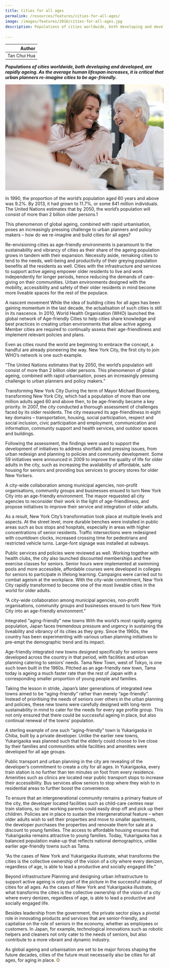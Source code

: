 ```yaml
---
title: Cities for all ages
permalink: /resources/features/cities-for-all-ages/
image: /images/features/2016/cities-for-all-ages.jpg
description: Populations of cities worldwide, both developing and developed, are rapidly ageing. As the average human lifespan increases, it is critical that urban planners re-imagine cities to be age-friendly.
  
---
```


| Author |
|---:|
| Tan Chui Hua |

***Populations of cities worldwide, both developing and developed, are rapidly ageing. As the average human lifespan increases, it is critical that urban planners re-imagine cities to be age-friendly.***

![Old and young](/images/features/2016/cities-for-all-ages.jpg/)

In 1990, the proportion of the world’s population aged 60 years and above was 9.2%. By 2013, it had grown to 11.7%, or some 841 million individuals. The United Nations estimates that by 2050, the world’s population will consist of more than 2 billion older persons.1

This phenomenon of global ageing, combined with rapid urbanisation, poses an increasingly pressing challenge to urban planners and policy makers – how do we re-imagine and build cities for all ages?

Re-envisioning cities as age-friendly environments is paramount to the sustainability and vibrancy of cities as their share of the ageing population grows in tandem with their expansion. Necessity aside, remaking cities to tend to the needs, well-being and productivity of their greying population benefits all the residents as well. Cities with the infrastructure and services to support active ageing empower older residents to live and work independently for longer periods, hence reducing the demands of care-giving on their communities. Urban environments designed with the mobility, accessibility and safety of their older residents in mind become more liveable spaces for the rest of the populace.

A nascent movement
While the idea of building cities for all ages has been gaining momentum in the last decade, the actualisation of such cities is still in its nascence. In 2010, World Health Organisation (WHO) launched the global network of Age-friendly Cities to help cities share knowledge and best practices in creating urban environments that allow active ageing. Member cities are required to continually assess their age-friendliness and implement relevant policies and plans.

Even as cities round the world are beginning to embrace the concept, a handful are already pioneering the way. New York City, the first city to join WHO’s network is one such example.

“The United Nations estimates that by 2050, the world’s population will consist of more than 2 billion older persons. This phenomenon of global ageing, combined with rapid urbanisation, poses an increasingly pressing challenge to urban planners and policy makers.”

Transforming New York City
During the term of Mayor Michael Bloomberg, transforming New York City, which had a population of more than one million adults aged 60 and above then, to be age-friendly became a key priority. In 2007, the city conducted a thorough assessment of challenges faced by its older residents. The city measured its age-friendliness in eight key domains – transportation, housing, social participation, respect and social inclusion, civic participation and employment, communication and information, community support and health services, and outdoor spaces and buildings.

Following the assessment, the findings were used to support the development of initiatives to address shortfalls and pressing issues, from urban redesign and planning to policies and community development. Some 59 initiatives were announced in 2009 to improve the quality of life for older adults in the city, such as increasing the availability of affordable, safe housing for seniors and providing bus services to grocery stores for older New Yorkers.

A city-wide collaboration among municipal agencies, non-profit organisations, community groups and businesses ensued to turn New York City into an age-friendly environment. The mayor requested all city agencies to reconsider their work in the light of age-friendliness, and propose initiatives to improve their service and integration of older adults.

As a result, New York City’s transformation took place at multiple levels and aspects. At the street level, more durable benches were installed in public areas such as bus stops and hospitals, especially in areas with higher concentrations of senior residents. Traffic intersections were redesigned with countdown clocks, increased crossing time for pedestrians and restricted vehicle turns. Large-font signage was installed at subways.

Public services and policies were reviewed as well. Working together with health clubs, the city also launched discounted memberships and free exercise classes for seniors. Senior hours were implemented at swimming pools and more accessible, affordable courses were developed in colleges for seniors to participate in lifelong learning. Campaigns were carried out to combat ageism at the workplace. With the city-wide commitment, New York City rapidly transformed to become one of the most liveable cities in the world for older adults.

“A city-wide collaboration among municipal agencies, non-profit organisations, community groups and businesses ensued to turn New York City into an age-friendly environment.”

Integrated “aging-friendly” new towns
With the world’s most rapidly ageing population, Japan faces tremendous pressure and urgency in sustaining the liveability and vibrancy of its cities as they grey. Since the 1960s, the country has been experimenting with various urban planning initiatives to pre-empt the demographic trend and its impact.

Age-friendly integrated new towns designed specifically for seniors were developed across the country in that period, with facilities and urban planning catering to seniors’ needs. Tama New Town, west of Tokyo, is one such town built in the 1960s. Pitched as an age-friendly new town, Tama today is ageing a much faster rate than the rest of Japan with a corresponding smaller proportion of young people and families.

Taking the lesson in stride, Japan’s later generations of integrated new towns aimed to be “aging-friendly” rather than merely “age-friendly”. Instead of prioritising the needs of seniors over others in the urban planning and policies, these new towns were carefully designed with long-term sustainability in mind to cater for the needs for every age profile group. This not only ensured that there could be successful ageing in place, but also continual renewal of the towns’ population.

A sterling example of one such “aging-friendly” town is Yukarigaoka in Chiba, built by a private developer. Unlike the earlier new towns, Yukarigaoka was planned such that the elderly could choose to live close by their families and communities while facilities and amenities were developed for all age groups.

Public transport and urban planning in the city are revealing of the developer’s commitment to create a city for all ages. In Yukarigaoka, every train station is no further than ten minutes on foot from every residence. Amenities such as clinics are located near public transport stops to increase their accessibility. Bus services allow seniors to stop where they wish to in residential areas to further boost the convenience.

To ensure that an intergenerational community remains a primary feature of the city, the developer located facilities such as child-care centres near train stations, so that working parents could easily drop off and pick up their children. Policies are in place to sustain the intergenerational feature – when older adults wish to sell their properties and move to smaller apartments, the developer purchases the properties and renovate them for sale at a discount to young families. The access to affordable housing ensures that Yukarigaoka remains attractive to young families. Today, Yukarigaoka has a balanced population make-up that reflects national demographics, unlike earlier age-friendly towns such as Tama.

“As the cases of New York and Yukarigaoka illustrate, what transforms the cities is the collective ownership of the vision of a city where every denizen, regardless of age, is able to lead a productive and socially engaged life.”

Beyond infrastructure
Planning and designing urban infrastructure to support active ageing is only part of the picture in the successful making of cities for all ages. As the cases of New York and Yukarigaoka illustrate, what transforms the cities is the collective ownership of the vision of a city where every denizen, regardless of age, is able to lead a productive and socially engaged life.

Besides leadership from the government, the private sector plays a pivotal role in innovating products and services that are senior-friendly, and capitalise on the role of seniors in the economy, whether as employees or customers. In Japan, for example, technological innovations such as robotic helpers and cleaners not only cater to the needs of seniors, but also contribute to a more vibrant and dynamic industry.

As global ageing and urbanisation are set to be major forces shaping the future decades, cities of the future must necessarily also be cities for all ages, for aging in place. **<font color="#967942">O</font>**

<br>

